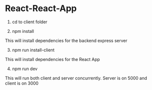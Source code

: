 # React-React-App

1. cd to client folder

2. npm install

This will install dependencies for the backend express server

3. npm run install-client

This will install dependencies for the React App

4. npm run dev

This will run both client and server concurrently. Server is on 5000 and client is on 3000
